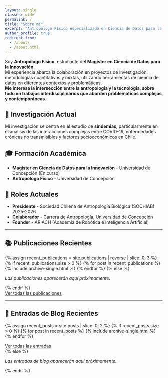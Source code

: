```yaml
---
layout: single
classes: wide
permalink: /
title: "Sobre mí"
excerpt: "Antropólogo Físico especializado en Ciencia de Datos para la Innovación"
author_profile: true
redirect_from: 
  - /about/
  - /about.html
---
```


Soy **Antropólogo Físico**, estudiante del **Magíster en Ciencia de Datos para la Innovación**.  
 Mi experiencia abarca la colaboración en proyectos de investigación, metodologías cuantitativas y mixtas, utilizando herramientas de ciencia de datos en diferentes contextos y problemáticas.  
  **Me interesa la intersección entre la antropología y la tecnología, sobre todo en trabajos interdisciplinarios que aborden problemáticas complejas y contemporáneas.**   

## 🔬 Investigación Actual

Mi investigación se centra en el estudio de **sindemias**, particularmente en el análisis de las interacciones complejas entre COVID-19, enfermedades crónicas no transmisibles y factores socioeconómicos en Chile.

## 🎓 Formación Académica

- **Magíster en Ciencia de Datos para la Innovación** - Universidad de Concepción (En curso)
- **Antropólogo Físico** - Universidad de Concepción

## 💼 Roles Actuales

- **Presidente** - Sociedad Chilena de Antropología Biológica (SOCHIAB) 2025-2026
- **Colaborador** - Carrera de Antropología, Universidad de Concepción  
- **Founder** - ARIACH (Academia de Robótica e Inteligencia Artificial)

---

## 📚 Publicaciones Recientes

{% assign recent_publications = site.publications | reverse | slice: 0, 3 %}
{% if recent_publications.size > 0 %}
  {% for post in recent_publications %}
    {% include archive-single.html %}
  {% endfor %}
{% else %}
  <p><em>Las publicaciones aparecerán aquí próximamente.</em></p>
{% endif %}

<div class="text-center">
  <a href="/publications/" class="btn btn--primary">Ver todas las publicaciones</a>
</div>

---

## 📝 Entradas de Blog Recientes

{% assign recent_posts = site.posts | slice: 0, 2 %}
{% if recent_posts.size > 0 %}
  {% for post in recent_posts %}
    {% include archive-single.html %}
  {% endfor %}
  
  <div class="text-center">
    <a href="/year-archive/" class="btn btn--inverse">Ver todas las entradas</a>
  </div>
{% else %}
  <p><em>Las entradas de blog aparecerán aquí próximamente.</em></p>
{% endif %}
